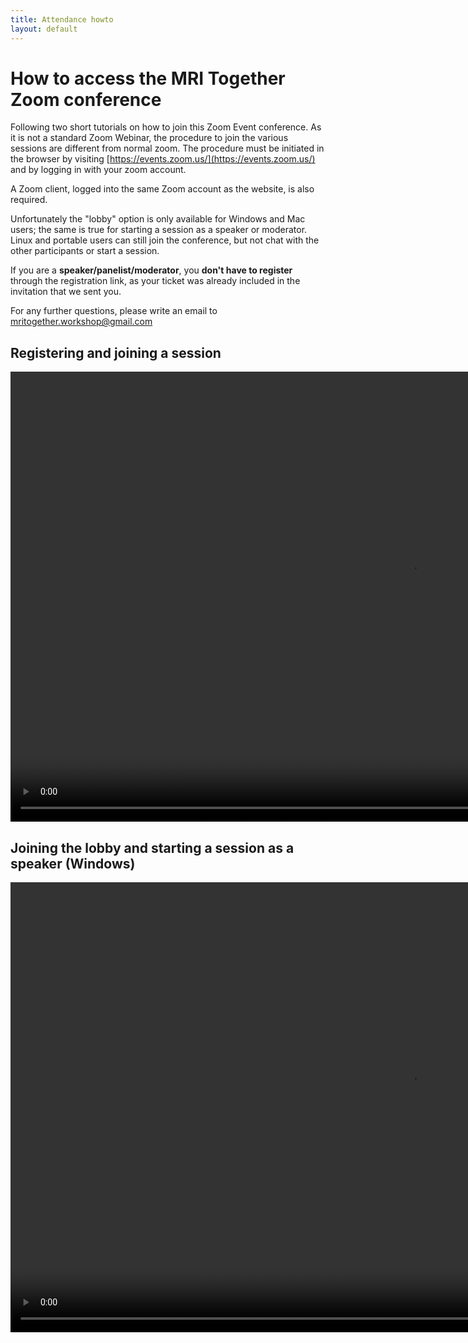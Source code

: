 ```yaml
--- 
title: Attendance howto
layout: default
--- 
```


# How to access the MRI Together Zoom conference

Following two short tutorials on how to join this Zoom Event conference. As it is not a standard Zoom Webinar, the procedure to join the various sessions are different from normal zoom. The procedure must be initiated in the browser by visiting [https://events.zoom.us/](https://events.zoom.us/) and by logging in with your zoom account.

A Zoom client, logged into the same Zoom account as the website, is also required.

Unfortunately the "lobby" option is only available for Windows and Mac users; the same is true for starting a session as a speaker or moderator. Linux and portable users can still join the conference, but not chat with the other participants or start a session.

If you are a **speaker/panelist/moderator**, you **don't have to register** through the registration link, as your ticket was already included in the invitation that we sent you.

For any further questions, please write an email to [mritogether.workshop@gmail.com](mailto:mritogether.workshop@gmail.com)

## Registering and joining a session

<video width="1280" height="720" controls>
  <source src="video/Join_Session_ZE.mp4" type="video/mp4">
Your browser does not support the video tag.
</video>

## Joining the lobby and starting a session as a speaker (Windows)

<video width="1280" height="720" controls>
  <source src="video/Start_Session_ZE_Windows.mp4" type="video/mp4">
Your browser does not support the video tag.
</video>